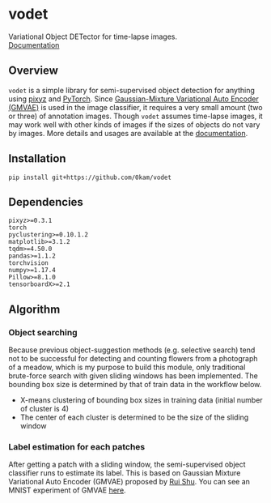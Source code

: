 # vodet
Variational Object DETector for time-lapse images.  
[Documentation](https://vodet.readthedocs.io/en/latest/index.html)

## Overview
`vodet` is a simple library for semi-supervised object detection for anything using [pixyz](https://github.com/masa-su/pixyz) and [PyTorch](https://pytorch.org/). Since [Gaussian-Mixture Variational Auto Encoder (GMVAE)](http://ruishu.io/2016/12/25/gmvae/) is used in the image classifier, it requires a very small amount (two or three) of annotation images. Though `vodet` assumes time-lapse images, it may work well with other kinds of images if the sizes of objects do not vary by images. More details and usages are available at the [documentation](https://vodet.readthedocs.io/en/latest/index.html).

## Installation
`pip install git+https://github.com/0kam/vodet`
## Dependencies
```
pixyz>=0.3.1
torch
pyclustering>=0.10.1.2
matplotlib>=3.1.2
tqdm>=4.50.0
pandas>=1.1.2
torchvision
numpy>=1.17.4
Pillow>=8.1.0
tensorboardX>=2.1
```
## Algorithm
### Object searching
Because previous object-suggestion methods (e.g. selective search) tend not to be successful for detecting and counting flowers from a photograph of a meadow, which is my purpose to build this module, only traditional brute-force search with given sliding windows has been implemented. The bounding box size is determined by that of train data in the workflow below.
- X-means clustering of  bounding box sizes in training data (initial number of cluster is 4)
- The center of each cluster is determined to be the size of the sliding window
### Label estimation for each patches
After getting a patch with a sliding window, the semi-supervised object classifier runs to estimate its label. This is based on Gaussian Mixture Variational Auto Encoder (GMVAE) proposed by [Rui Shu](http://ruishu.io/2016/12/25/gmvae/). You can see an MNIST experiment of GMVAE [here](https://github.com/0kam/bayesian_dnns/blob/main/README.md).
